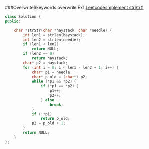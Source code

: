 ###Overwrite$keywords overwrite
Ex1:[Leetcode:Implement strStr()](oj.leetcode.com/problems/implement-strstr/)  
```cpp
class Solution {
public:

    char *strStr(char *haystack, char *needle) {
        int len1 = strlen(haystack);
        int len2 = strlen(needle);
        if (len1 < len2)
            return NULL;
        if (len2 == 0)
            return haystack;
        char* p2 = haystack;
        for (int i = 0; i < len1 - len2 + 1; i++) {
            char* p1 = needle;
            char* p_old = (char*) p2;
            while (*p1 && *p2) {
                if (*p1 == *p2) {
                    p1++;
                    p2++;
                } else
                    break;
            }
            if (!*p1)
                return p_old;
            p2 = p_old + 1;
        }
        return NULL;
    }
};
```
  
